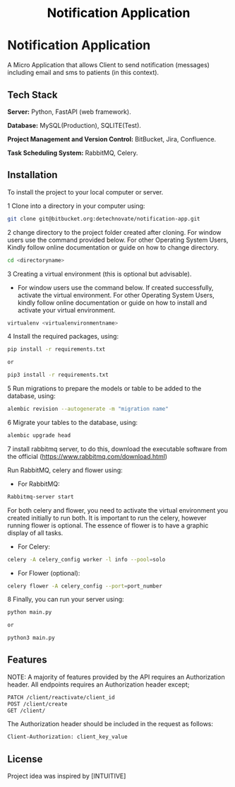 <h1 align="center" style="color:#000">Notification Application</h1>

# Notification Application

A Micro Application that allows Client to send notification (messages) including email and sms to patients (in this context).

## Tech Stack

**Server:** Python, FastAPI (web framework).

**Database:** MySQL(Production), SQLITE(Test).

**Project Management and Version Control:** BitBucket, Jira, Confluence.

**Task Scheduling System:** RabbitMQ, Celery.


## Installation

To install the project to your local computer or server.

1 Clone into a directory in your computer using:

```bash
git clone git@bitbucket.org:detechnovate/notification-app.git
```

2 change directory to the project folder created after cloning.
For window users use the command provided below.
For other Operating System Users, Kindly follow online documentation or guide on how to change directory.

```bash
cd <directoryname>
```

3 Creating a virtual environment (this is optional but advisable).

- For window users use the command below. If created successfully, activate the virtual environment.
For other Operating System Users, kindly follow online documentation or guide on how to install and activate your virtual environment.

```bash
virtualenv <virtualenvironmentname>
```

4 Install the required packages, using:

```bash
pip install -r requirements.txt

or

pip3 install -r requirements.txt
```

5 Run migrations to prepare the models or table to be added to the database, using:

```bash
alembic revision --autogenerate -m "migration name"
```

6 Migrate your tables to the database, using:

```bash
alembic upgrade head
```

7 install rabbitmq server, to do this, download the executable software from the official 
(https://www.rabbitmq.com/download.html)

Run RabbitMQ, celery and flower using:

- For RabbitMQ:
```bash
Rabbitmq-server start
```
For both celery and flower, you need to activate the virtual environment you created initially to run both. It is important to run the celery, however running flower is optional. The essence of flower is to have a graphic display of all tasks. 

- For Celery:
```bash
celery -A celery_config worker -l info --pool=solo
```

- For Flower (optional):
```bash
celery flower -A celery_config --port=port_number
```

8 Finally, you can run your server using:
```bash
python main.py

or

python3 main.py
```

## Features

NOTE: A majority of features provided by the API requires an Authorization header. All endpoints requires an Authorization header except;
```bash
PATCH /client/reactivate/client_id
POST /client/create
GET /client/
```

The Authorization header should be included in the request as follows:
```bash
Client-Authorization: client_key_value
```

## License
Project idea was inspired by [INTUITIVE]
